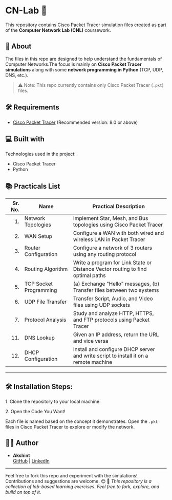 # CN-Lab 🚀

This repository contains Cisco Packet Tracer simulation files created as part of the **Computer Network Lab (CNL)** coursework.

## 🧠 About

The files in this repo are designed to help understand the fundamentals of Computer Networks.The focus is mainly on **Cisco Packet Tracer simulations** along with some **network programming in Python** (TCP, UDP, DNS, etc.).

> ⚠️ Note: This repo currently contains only Cisco Packet Tracer (`.pkt`) files.

## 🛠 Requirements

- [Cisco Packet Tracer](https://www.netacad.com/courses/packet-tracer) (Recommended version: 8.0 or above)


<h2>💻 Built with</h2>

Technologies used in the project:

*   Cisco Packet Tracer
*   Python 

## 📚 Practicals List

| Sr. No. | Name                        | Practical Description |
|--------:|-----------------------------|------------------------|
| 1. | Network Topologies | Implement Star, Mesh, and Bus topologies using Cisco Packet Tracer |
| 2. | WAN Setup | Configure a WAN with both wired and wireless LAN in Packet Tracer |
| 3. | Router Configuration | Configure a network of 3 routers using any routing protocol |
| 4. | Routing Algorithm | Write a program for Link State or Distance Vector routing to find optimal paths |
| 5. | TCP Socket Programming | (a) Exchange "Hello" messages, (b) Transfer files between two systems |
| 6. | UDP File Transfer | Transfer Script, Audio, and Video files using UDP sockets |
| 7. | Protocol Analysis | Study and analyze HTTP, HTTPS, and FTP protocols using Packet Tracer |
| 11. | DNS Lookup | Given an IP address, return the URL and vice versa |
| 12. | DHCP Configuration | Install and configure DHCP server and write script to install it on a remote machine |

---

<h2>🛠️ Installation Steps:</h2>

<p>1. Clone the repository to your local machine:</p>

<p>2. Open the Code You Want!</p>

Each file is named based on the concept it demonstrates. Open the `.pkt` files in Cisco Packet Tracer to explore or modify the network.

## 👨‍💻 Author

- **Akshint**  
  [GitHub](https://github.com/your-username) | [LinkedIn](https://linkedin.com/in/your-profile)

---

Feel free to fork this repo and experiment with the simulations! Contributions and suggestions are welcome. 😊
📌 _This repository is a collection of lab-based learning exercises. Feel free to fork, explore, and build on top of it._
